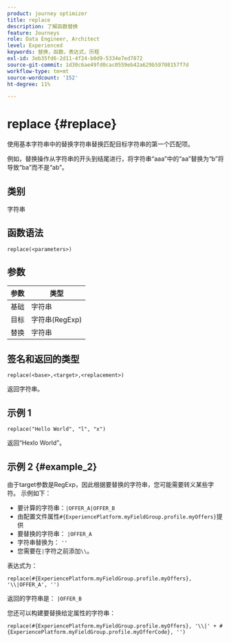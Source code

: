 ```yaml
---
product: journey optimizer
title: replace
description: 了解函数替换
feature: Journeys
role: Data Engineer, Architect
level: Experienced
keywords: 替换，函数，表达式，历程
exl-id: 3eb35fd6-2d11-4f24-b0d9-5334e7ed7872
source-git-commit: 1d30c6ae49fd0cac0559eb42a629b59708157f7d
workflow-type: tm+mt
source-wordcount: '152'
ht-degree: 11%

---
```


# replace {#replace}

使用基本字符串中的替换字符串替换匹配目标字符串的第一个匹配项。

例如，替换操作从字符串的开头到结尾进行，将字符串“aaa”中的“aa”替换为“b”将导致“ba”而不是“ab”。

## 类别

字符串

## 函数语法

`replace(<parameters>)`

## 参数

| 参数 | 类型 |
|-----------|--------------|
| 基础 | 字符串 |
| 目标 | 字符串(RegExp) |
| 替换 | 字符串 |

## 签名和返回的类型

`replace(<base>,<target>,<replacement>)`

返回字符串。

## 示例 1

`replace("Hello World", "l", "x")`

返回“Hexlo World”。

## 示例 2 {#example_2}

由于target参数是RegExp，因此根据要替换的字符串，您可能需要转义某些字符。 示例如下：

* 要计算的字符串：`|OFFER_A|OFFER_B`
* 由配置文件属性`#{ExperiencePlatform.myFieldGroup.profile.myOffers}`提供
* 要替换的字符串： `|OFFER_A`
* 字符串替换为： `''`
* 您需要在`|`字符之前添加`\\`。

表达式为：

`replace(#{ExperiencePlatform.myFieldGroup.profile.myOffers}, '\\|OFFER_A', '')`

返回的字符串是： `|OFFER_B`

您还可以构建要替换给定属性的字符串：

`replace(#{ExperiencePlatform.myFieldGroup.profile.myOffers}, '\\|' + #{ExperiencePlatform.myFieldGroup.profile.myOfferCode}, '')`
